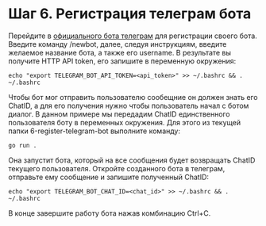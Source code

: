 # Шаг 6. Регистрация телеграм бота

Перейдите в [официального бота телеграм](https://t.me/BotFather) для регистрации своего бота. Введите команду /newbot, далее, следуя инструкциям, введите желаемое название бота, а также его username. В результате вы получите HTTP API token, его запишите в переменную окружения:

    echo "export TELEGRAM_BOT_API_TOKEN=<api_token>" >> ~/.bashrc && . ~/.bashrc 

Чтобы бот мог отправить пользователю сообещние он должен знать его ChatID, а для его получения нужно чтобы пользователь начал с ботом диалог. В данном примере мы передадим ChatID единственного пользователя боту в переменных окружения. Для этого из текущей папки 6-register-telegram-bot выполните команду:

    go run .

Она запустит бота, который на все сообщения будет возвращать ChatID текущего пользователя. Откройте созданного бота в телеграм, отправьте ему сообщение и запишите полученный ChatID:

    echo "export TELEGRAM_BOT_CHAT_ID=<chat_id>" >> ~/.bashrc && . ~/.bashrc 

В конце завершите работу бота нажав комбинацию Ctrl+C.